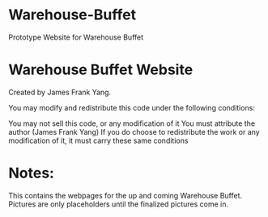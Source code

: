 # Warehouse-Buffet
Prototype Website for Warehouse Buffet

Warehouse Buffet Website
====================

Created by James Frank Yang.

You may modify and redistribute this code under the following conditions:

You may not sell this code, or any modification of it
You must attribute the author (James Frank Yang)
If you do choose to redistribute the work or any modification of it, it must carry these same conditions


Notes:
====================
This contains the webpages for the up and coming Warehouse Buffet.
Pictures are only placeholders until the finalized pictures come in.


